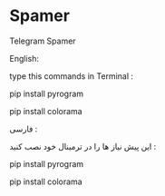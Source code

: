 # Spamer
Telegram Spamer

English:

type this commands in Terminal :

pip install pyrogram

pip install colorama

فارسی :

این پیش نیاز ها را در ترمینال خود نصب کنید :


pip install pyrogram

pip install colorama

